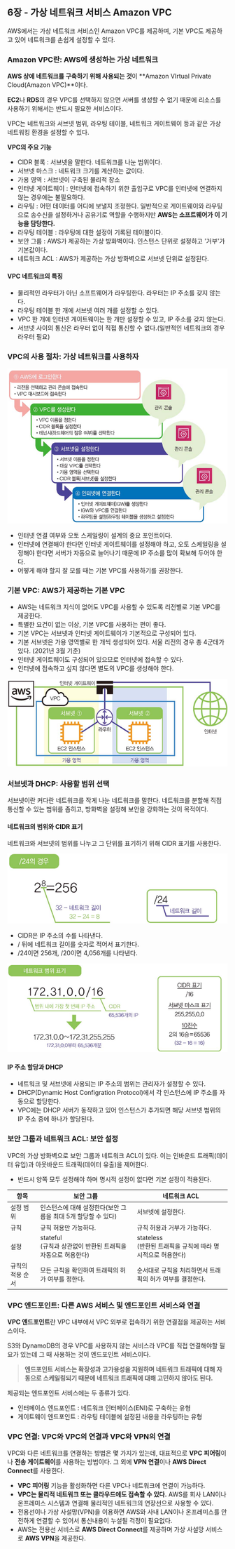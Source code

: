 ## 6장 - 가상 네트워크 서비스 Amazon VPC

AWS에서는 가상 네트워크 서비스인 Amazon VPC를 제공하며, 기본 VPC도 제공하고 있어 네트워크를 손쉽게 설정할 수 있다.

### Amazon VPC란: AWS에 생성하는 가상 네트워크

**AWS 상에 네트워크를 구축하기 위해 사용되는 것**이 **Amazon VIrtual Private Cloud(Amazon VPC)**이다.

**EC2**나 **RDS**의 경우 VPC를 선택하지 않으면 서버를 생성할 수 없기 때문에 리소스를 사용하기 위해서는 반드시 필요한 서비스이다.

VPC는 네트워크와 서브넷 범위, 라우팅 테이블, 네트워크 게이트웨이 등과 같은 가상 네트워킹 환경을 설정할 수 있다.

**VPC의 주요 기능**
- CIDR 블록 : 서브넷을 말한다. 네트워크를 나눈 범위이다.
- 서브넷 마스크 : 네트워크 크기를 계산하는 값이다.
- 가용 영역 : 서브넷이 구축된 물리적 장소
- 인터넷 게이트웨이 : 인터넷에 접속하기 위한 출입구로 VPC를 인터넷에 연결하지 않는 경우에는 불필요하다.
- 라우팅 : 어떤 데이터를 어디에 보낼지 조정한다. 일반적으로 게이트웨이와 라우팅으로 송수신을 설정하거나 공유기로 역할을 수행하지만 **AWS는 소프트웨어가 이 기능을 담당한다.**
- 라우팅 테이블 : 라우팅에 대한 설정이 기록된 테이블이다.
- 보안 그룹 : AWS가 제공하는 가상 방화벽이다. 인스턴스 단위로 설정하고 '거부'가 기본값이다.
- 네트워크 ACL : AWS가 제공하는 가상 방화벽으로 서브넷 단위로 설정된다.

#### VPC 네트워크의 특징

- 물리적인 라우터가 아닌 소프트웨어가 라우팅한다. 라우터는 IP 주소를 갖지 않는다.
- 라우팅 테이블 한 개에 서브넷 여러 개를 설정할 수 있다.
- VPC 한 개에 인터넷 게이트웨이는 한 개만 설정할 수 있고, IP 주소를 갖지 않는다.
- 서브넷 사이의 통신은 라우터 없이 직접 통신할 수 없다.(일반적인 네트워크의 경우 라우터 필요)

### VPC의 사용 절차: 가상 네트워크를 사용하자

![aws24.png](image%2Faws24.png)

- 인터넷 연결 여부와 오토 스케일링이 설계의 중요 포인트이다.
- 인터넷에 연결해야 한다면 인터넷 게이트웨이를 설정해야 하고, 오토 스케일링을 설정해야 한다면 서버가 자동으로 늘어나기 때문에 IP 주소를 많이 확보해 두어야 한다.
- 어떻게 해야 할지 잘 모를 때는 기본 VPC를 사용하기를 권장한다.

### 기본 VPC: AWS가 제공하는 기본 VPC

- AWS는 네트워크 지식이 없어도 VPC를 사용할 수 있도록 리전별로 기본 VPC를 제공한다.
- 특별한 요건이 없는 이상, 기본 VPC를 사용하는 편이 좋다.
- 기본 VPC는 서브넷과 인터넷 게이트웨이가 기본적으로 구성되어 있다.
- 기본 서브넷은 가용 영역별로 한 개씩 생성되어 있다. 서울 리전의 경우 총 4군데가 있다. (2021년 3월 기준)
- 인터넷 게이트웨이도 구성되어 있으므로 인터넷에 접속할 수 있다.
- 인터넷에 접속하고 싶지 않다면 별도의 VPC를 생성해야 한다.

![aws25.png](image%2Faws25.png)

### 서브넷과 DHCP: 사용할 범위 선택

서브넷이란 커다란 네트워크를 작게 나눈 네트워크를 말한다. 네트워크를 분할해 직접 통신할 수 있는 범위를 좁히고, 방화벽을 설정해 보안을 강화하는 것이 목적이다.

#### 네트워크의 범위와 CIDR 표기

네트워크와 서브넷의 범위를 나누고 그 단위를 표기하기 위해 CIDR 표기를 사용한다.

![aws26.png](image%2Faws26.png)
- CIDR은 IP 주소의 수를 나타낸다.
- / 뒤에 네트워크 길이를 숫자로 적어서 표기한다.
- /24이면 256개, /20이면 4,056개를 나타낸다.

![aws27.png](image%2Faws27.png)

#### IP 주소 할당과 DHCP

- 네트워크 및 서브넷에 사용되는 IP 주소의 범위는 관리자가 설정할 수 있다.
- DHCP(Dynamic Host Configration Protocol)에서 각 인스턴스에 IP 주소를 자동으로 할당한다.
- VPC에는 DHCP 서버가 동작하고 있어 인스턴스가 추가되면 해당 서브넷 범위의 IP 주소 중에 하나가 할당된다.

### 보안 그룹과 네트워크 ACL: 보안 설정

VPC의 가상 방화벽으로 보안 그룹과 네트워크 ACL이 있다. 이는 인바운드 트래픽(데이터 유입)과 아웃바운드 트래픽(데이터 유출)을 제어한다.
- 반드시 양쪽 모두 설정해야 하며 명시적 설정이 없다면 기본 설정이 적용된다.

| **항목**    | **보안 그룹**                                   | **네트워크 ACL**                              |
| --------- | ------------------------------------------- | ----------------------------------------- |
| 설정 범위     | 인스턴스에 대해 설정한다(보안 그룹을 최대 5개 할당할 수 있다)        | 서브넷에 설정한다.                                |
| 규칙        | 규칙 허용만 가능하다.                                | 규칙 허용과 거부가 가능하다.                          |
| 설정        | stateful  <br>(규칙과 상관없이 반환된 트래픽을 자동으로 허용한다) | stateless<br>(반환된 트래픽을 규칙에 따라 명시적으로 허용한다) |
| 규칙의 적용 순서 | 모든 규칙을 확인하여 트래픽의 허가 여부를 정한다.                | 순서대로 규칙을 처리하면서 트래픽의 허가 여부를 결정한다.          |

###  VPC 엔드포인트: 다른 AWS 서비스 및 엔드포인트 서비스와 연결

**VPC 엔드포인트**란 VPC 내부에서 VPC 외부로 접속하기 위한 연결점을 제공하는 서비스이다.

S3와 DynamoDB의 경우 VPC를 사용하지 않는 서비스라 VPC를 직접 연결해야할 필요가 있는데 그 때 사용하는 것이 엔드포인트 서비스이다.

> **엔드포인트 서비스는 확장성과 고가용성을 지원하며 네트워크 트래픽에 대해 자동으로 스케일링되기 때문에 네트워크 트래픽에 대해 고민하지 않아도 된다.**


제공되는 엔드포인트 서비스에는 두 종류가 있다.
- 인터페이스 엔드포인트 : 네트워크 인터페이스(ENI)로 구축하는 유형
- 게이트웨이 엔드포인트 : 라우팅 테이블에 설정된 내용을 라우팅하는 유형

### VPC 연결: VPC와 VPC의 연결과 VPC와 VPN의 연결

VPC와 다른 네트워크를 연결하는 방법은 몇 가지가 있는데, 대표적으로 **VPC 피어링**이나 **전송 게이트웨이**를 사용하는 방법이다. 그 외에 **VPN 연결**이나 **AWS Direct Connect**를 사용한다.

- **VPC 피어링** 기능을 활성화하면 다른 VPC나 네트워크에 연결이 가능하다.
- **VPC는 물리적 네트워크 또는 클라우드에도 접속할 수 있다.** AWS를 회사 LAN이나 온프레미스 시스템과 연결해 물리적인 네트워크의 연장선으로 사용할 수 있다.
- 전용선이나 가상 사설망(VPN)을 이용하면 AWS와 사내 LAN이나 온프레미스를 안전하게 연결할 수 있어서 통신내용이 누설될 걱정이 필요없다.
- AWS는 전용선 서비스로 **AWS Direct Connect**를 제공하며 가상 사설망 서비스로 **AWS VPN**을 제공한다.